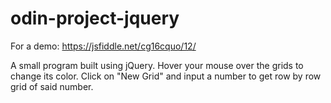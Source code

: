 # odin-project-jquery


For a demo:
https://jsfiddle.net/cg16cquo/12/

A small program built using jQuery. Hover your mouse over the grids to change its color. Click on "New Grid" and input a number to get row by row grid of said number.
